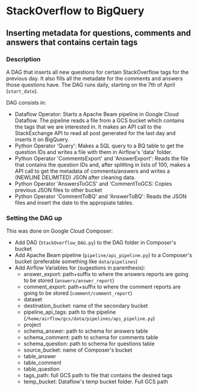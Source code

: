 # StackOverflow to BigQuery #
## Inserting metadata for questions, comments and answers that contains certain tags

### Description ####

A DAG that inserts all new questions for certain StackOverflow tags for the previous day. It also fills all the metadate for the comments and answers those questions have. The DAG runs daily, starting on the 7th of April (`start_date`).

DAG consists in:

* Dataflow Operator: Starts a Apache Beam pipeline in Google Cloud Dataflow. The pipeline reads a file from a GCS bucket which contains the tags that we are interested in. It makes an API call to the StackExchange API to read all post generated for the last day and inserts it on BigQuery.
* Python Operator 'Query': Makes a SQL query to a BQ table to get the question IDs and writes a file with them in Airflow's 'data' folder.
* Python Operator 'CommentsExport' and 'AnswerExport': Reads the file that contains the question IDs and, after splitting in lists of 100, makes a API call to get the metadata of comments/answers and writes a (NEWLINE DELIMITED) JSON after cleaning data.
* Python Operator 'AnswersToGCS' and 'CommentToGCS: Copies previous JSON files to other bucket
* Python Operator 'CommentToBQ' and 'AnswerToBQ': Reads the JSON files and insert the date to the appropiate tables.

### Setting the DAG up ###

This was done on Google Cloud Composer:

* Add DAG (`StackOverflow_DAG.py`) to the DAG folder in Composer's bucket
* Add Apache Beam pipeline (`pipeline/api_pipeline.py`) to a Composer's bucket (preferable something like `data/pipelines`)
* Add Airflow Variables for (sugestions in parenthesis):
	* answer_export: path+suffix to where the answers reports are going to be stored (`answers/answer_report`)
	* comment_export: path+suffix to where the comment reports are going to be stored (`comment/comment_report`)
	* dataset
	* destination_bucket: name of the secondary bucket
	* pipeline_api_tags: path to the pipeline (`/home/airflow/gcs/data/pipelines/api_pipeline.py`)
	* project
	* schema_answer: path to schema for answers table
	* schema_comment: path to schema for comments table
	* schema_question: path to schema for questions table
	* source_bucket: name of Composer's bucket
	* table_answer
	* table_comment
	* table_question
	* tags_path: full GCS path to file that contains the desired tags
	* temp_bucket: Dataflow's temp bucket folder. Full GCS path

